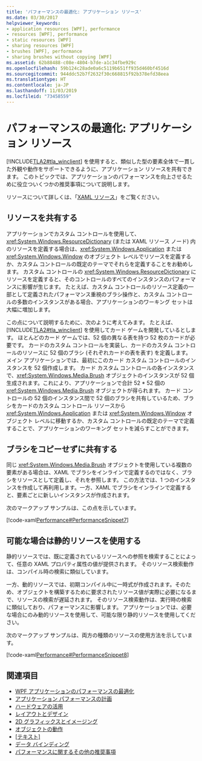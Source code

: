 ```yaml
---
title: 'パフォーマンスの最適化: アプリケーション リソース'
ms.date: 03/30/2017
helpviewer_keywords:
- application resources [WPF], performance
- resources [WPF], performance
- static resources [WPF]
- sharing resources [WPF]
- brushes [WPF], performance
- sharing brushes without copying [WPF]
ms.assetid: 62b88488-c08e-4804-b7de-a1c34fbe929c
ms.openlocfilehash: 59b124c28ade0a6c5119b651ff935d460bf4516d
ms.sourcegitcommit: 944ddc52b7f2632f30c668815f92b378efd38eea
ms.translationtype: HT
ms.contentlocale: ja-JP
ms.lasthandoff: 11/03/2019
ms.locfileid: "73458559"
---
```

# <a name="optimizing-performance-application-resources"></a>パフォーマンスの最適化: アプリケーション リソース
[!INCLUDE[TLA2#tla_winclient](../../../../includes/tla2sharptla-winclient-md.md)] を使用すると、類似した型の要素全体で一貫した外観や動作をサポートできるように、アプリケーション リソースを共有できます。 このトピックでは、アプリケーションのパフォーマンスを向上させるために役立ついくつかの推奨事項について説明します。  
  
 リソースについて詳しくは、「[XAML リソース](../../../desktop-wpf/fundamentals/xaml-resources-define.md)」をご覧ください。  
  
## <a name="sharing-resources"></a>リソースを共有する  
 アプリケーションでカスタム コントロールを使用して、<xref:System.Windows.ResourceDictionary> (または XAML リソース ノード) 内のリソースを定義する場合は、<xref:System.Windows.Application> または <xref:System.Windows.Window> のオブジェクト レベルでリソースを定義するか、カスタム コントロールの既定のテーマでそれらを定義することをお勧めします。 カスタム コントロールの <xref:System.Windows.ResourceDictionary> にリソースを定義すると、そのコントロールのすべてのインスタンスのパフォーマンスに影響が生じます。 たとえば、カスタム コントロールのリソース定義の一部として定義されたパフォーマンス重視のブラシ操作と、カスタム コントロールの多数のインスタンスがある場合、アプリケーションのワーキング セットは大幅に増加します。  
  
 この点について説明するために、次のように考えてみます。 たとえば、[!INCLUDE[TLA2#tla_winclient](../../../../includes/tla2sharptla-winclient-md.md)] を使用してカード ゲームを開発しているとします。 ほとんどのカード ゲームでは、52 個の異なる表を持つ 52 枚のカードが必要です。 カードのカスタム コントロールを実装し、カードのカスタム コントロールのリソースに 52 個のブラシ (それぞれカードの表を表す) を定義します。 メイン アプリケーションでは、最初にこのカード カスタム コントロールのインスタンスを 52 個作成します。 カード カスタム コントロールの各インスタンスで、<xref:System.Windows.Media.Brush> オブジェクトのインスタンスが 52 個生成されます。これにより、アプリケーションで合計 52 * 52 個の <xref:System.Windows.Media.Brush> オブジェクトが得られます。 カード コントロールの 52 個のインスタンス間で 52 個のブラシを共有しているため、ブラシをカードのカスタム コントロール リソースから <xref:System.Windows.Application> または <xref:System.Windows.Window> オブジェクト レベルに移動するか、カスタム コントロールの既定のテーマで定義することで、アプリケーションのワーキング セットを減らすことができます。  
  
## <a name="sharing-a-brush-without-copying"></a>ブラシをコピーせずに共有する  
 同じ <xref:System.Windows.Media.Brush> オブジェクトを使用している複数の要素がある場合は、XAML でブラシをインラインで定義するのではなく、ブラシをリソースとして定義し、それを参照します。 この方法では、1 つのインスタンスを作成して再利用します。一方、XAML でブラシをインラインで定義すると、要素ごとに新しいインスタンスが作成されます。  
  
 次のマークアップ サンプルは、この点を示しています。  
  
 [!code-xaml[Performance#PerformanceSnippet7](~/samples/snippets/csharp/VS_Snippets_Wpf/Performance/CSharp/BrushResource.xaml#performancesnippet7)]  
  
## <a name="use-static-resources-when-possible"></a>可能な場合は静的リソースを使用する  
 静的リソースでは、既に定義されているリソースへの参照を検索することによって、任意の XAML プロパティ属性の値が提供されます。 そのリソース検索動作は、コンパイル時の検索に類似しています。  
  
 一方、動的リソースでは、初期コンパイル中に一時式が作成されます。そのため、オブジェクトを構築するために要求されたリソース値が実際に必要になるまで、リソースの検索が遅延されます。 そのリソース検索動作は、実行時の検索に類似しており、パフォーマンスに影響します。 アプリケーションでは、必要な場合にのみ動的リソースを使用して、可能な限り静的リソースを使用してください。  
  
 次のマークアップ サンプルは、両方の種類のリソースの使用方法を示しています。  
  
 [!code-xaml[Performance#PerformanceSnippet8](~/samples/snippets/csharp/VS_Snippets_Wpf/Performance/CSharp/DynamicResource.xaml#performancesnippet8)]  
  
## <a name="see-also"></a>関連項目

- [WPF アプリケーションのパフォーマンスの最適化](optimizing-wpf-application-performance.md)
- [アプリケーション パフォーマンスの計画](planning-for-application-performance.md)
- [ハードウェアの活用](optimizing-performance-taking-advantage-of-hardware.md)
- [レイアウトとデザイン](optimizing-performance-layout-and-design.md)
- [2D グラフィックスとイメージング](optimizing-performance-2d-graphics-and-imaging.md)
- [オブジェクトの動作](optimizing-performance-object-behavior.md)
- [[テキスト]](optimizing-performance-text.md)
- [データ バインディング](optimizing-performance-data-binding.md)
- [パフォーマンスに関するその他の推奨事項](optimizing-performance-other-recommendations.md)
